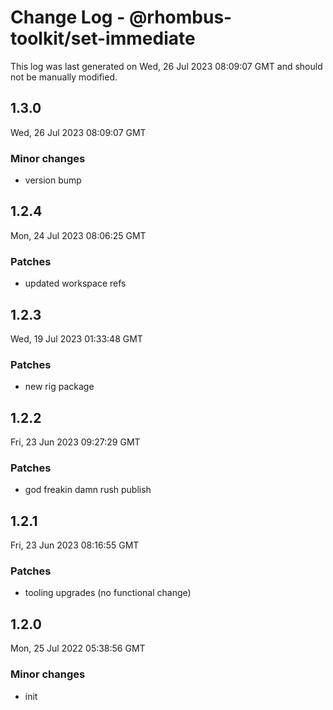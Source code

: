 # Change Log - @rhombus-toolkit/set-immediate

This log was last generated on Wed, 26 Jul 2023 08:09:07 GMT and should not be manually modified.

## 1.3.0
Wed, 26 Jul 2023 08:09:07 GMT

### Minor changes

- version bump

## 1.2.4
Mon, 24 Jul 2023 08:06:25 GMT

### Patches

- updated workspace refs

## 1.2.3
Wed, 19 Jul 2023 01:33:48 GMT

### Patches

- new rig package

## 1.2.2
Fri, 23 Jun 2023 09:27:29 GMT

### Patches

- god freakin damn rush publish

## 1.2.1
Fri, 23 Jun 2023 08:16:55 GMT

### Patches

- tooling upgrades (no functional change)

## 1.2.0
Mon, 25 Jul 2022 05:38:56 GMT

### Minor changes

- init

